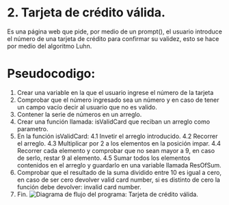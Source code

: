 # 2. Tarjeta de crédito válida.
Es una página web que pide, por medio de un prompt(), el usuario introduce el número de una tarjeta de crédito para confirmar su validez, esto se hace por medio del algoritmo Luhn.

# Pseudocodigo:
1. Crear una variable en la que el usuario ingrese el número de la tarjeta
2. Comprobar que el número ingresado sea un número y en caso de tener un campo vacío decir al usuario que no es valido.
3. Contener la serie de números en un arreglo.
4. Crear una función llamada: isValidCard que reciban un arreglo como parametro.
5. En  la función isValidCard:
 4.1 Invetir el arreglo introducido.
 4.2 Recorrer el arreglo.
 4.3 Multiplicar por 2 a los elementos en la posición impar.
 4.4 Recorrer cada elemento y comprobar que no sean mayor a 9, en caso de serlo, restar 9 al elemento.
 4.5 Sumar todos los elementos contenidos en el arreglo y guardarlo en una variable llamada ResOfSum.
6. Comprobar que el resultado de la suma dividido entre 10 es igual a cero, en caso de ser cero devolver valid card number, si es distinto de cero la función debe devolver: invalid card number.
6. Fin.
![Diagrama de flujo del programa: Tarjeta de crédito válida.](http://subefotos.com/ver/?60db24904178c588ea31ec35229c0b6ao.png)
